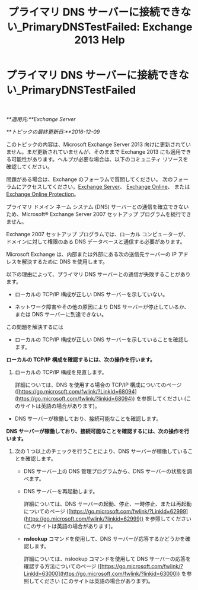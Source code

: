 ﻿---
title: 'プライマリ DNS サーバーに接続できない_PrimaryDNSTestFailed: Exchange 2013 Help'
TOCTitle: プライマリ DNS サーバーに接続できない_PrimaryDNSTestFailed
ms:assetid: 5b39cb64-c8f1-4fd3-843b-ecd23f99fe3a
ms:mtpsurl: https://technet.microsoft.com/ja-jp/library/ms.exch.setupreadiness.primarydnstestfailed(v=EXCHG.150)
ms:contentKeyID: 48269541
ms.date: 04/24/2018
mtps_version: v=EXCHG.150
ms.translationtype: HT
---

# プライマリ DNS サーバーに接続できない\_PrimaryDNSTestFailed

 

_**適用先:**Exchange Server_

_**トピックの最終更新日:**2016-12-09_

このトピックの内容は、Microsoft Exchange Server 2013 向けに更新されていません。まだ更新されていませんが、そのままで Exchange 2013 にも適用できる可能性があります。ヘルプが必要な場合は、以下のコミュニティ リソースを確認してください。

問題がある場合は、Exchange のフォーラムで質問してください。 次のフォーラムにアクセスしてください。[Exchange Server](https://go.microsoft.com/fwlink/p/?linkid=60612)、 [Exchange Online](https://go.microsoft.com/fwlink/p/?linkid=267542)、 または [Exchange Online Protection](https://go.microsoft.com/fwlink/p/?linkid=285351)。

プライマリ ドメイン ネーム システム (DNS) サーバーとの通信を確立できないため、Microsoft® Exchange Server 2007 セットアップ プログラムを続行できません。

Exchange 2007 セットアップ プログラムでは、ローカル コンピューターが、ドメインに対して権限のある DNS データベースと通信する必要があります。

Microsoft Exchange は、内部または外部にある次の送信先サーバーの IP アドレスを解決するために DNS を使用します。

以下の理由によって、プライマリ DNS サーバーとの通信が失敗することがあります。

  - ローカルの TCP/IP 構成が正しい DNS サーバーを示していない。

  - ネットワーク障害やその他の原因により DNS サーバーが停止しているか、または DNS サーバーに到達できない。

この問題を解決するには

  - ローカルの TCP/IP 構成が正しい DNS サーバーを示していることを確認します。

**ローカルの TCP/IP 構成を確認するには、次の操作を行います。**

1.  ローカルの TCP/IP 構成を見直します。
    
    詳細については、DNS を使用する場合の TCP/IP 構成についてのページ ([https://go.microsoft.com/fwlink/?LinkId=68094](https://go.microsoft.com/fwlink/?linkid=68094)) を参照してください (このサイトは英語の場合があります)。

<!-- end list -->

  - DNS サーバーが稼働しており、接続可能なことを確認します。

**DNS サーバーが稼働しており、接続可能なことを確認するには、次の操作を行います。**

1.  次の 1 つ以上のチェックを行うことにより、DNS サーバーが稼働していることを確認します。
    
      - DNS サーバー上の DNS 管理プログラムから、DNS サーバーの状態を調べます。
    
      - DNS サーバーを再起動します。
        
        詳細については、DNS サーバーの起動、停止、一時停止、または再起動についてのページ ([https://go.microsoft.com/fwlink/?LinkId=62999](https://go.microsoft.com/fwlink/?linkid=62999)) を参照してください (このサイトは英語の場合があります)。
    
      - **nslookup** コマンドを使用して、DNS サーバーが応答するかどうかを確認します。
        
        詳細については、nslookup コマンドを使用して DNS サーバーの応答を確認する方法についてのページ ([https://go.microsoft.com/fwlink/?LinkId=63000](https://go.microsoft.com/fwlink/?linkid=63000)) を参照してください (このサイトは英語の場合があります)。

